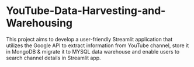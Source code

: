 # YouTube-Data-Harvesting-and-Warehousing
This project aims to develop a user-friendly Streamlit application that utilizes the Google API to extract information from YouTube channel, store it in MongoDB &amp; migrate it to MYSQL data warehouse and enable users to search channel details in Streamlit app.
